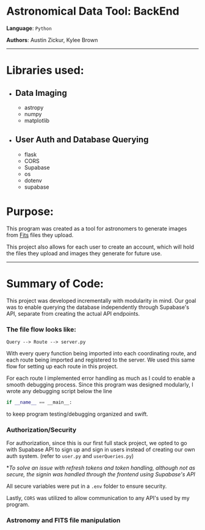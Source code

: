 # Astronomical Data Tool: BackEnd
**Language**: `Python`

**Authors**: Austin Zickur, Kylee Brown
***
# Libraries used:

* ## Data Imaging
  * astropy
  * numpy
  * matplotlib
* ## User Auth and Database Querying
  * flask
  * CORS
  * Supabase
  * os
  * dotenv
  * supabase

# Purpose:

This program was created as a tool for astronomers to generate images from [Fits](https://fits.gsfc.nasa.gov/fits_primer.html) files they upload. 

This project also allows for each user to create an account, which will hold the files they upload and images they generate for future use.

***

# Summary of Code:

This project was developed incrementally with modularity in mind. Our goal was to enable querying the database independently through Supabase's API, separate from creating the actual API endpoints. 

### The file flow looks like:

    Query --> Route --> server.py

With every query function being imported into each coordinating route, and each route being imported and registered to the server. We used this same flow for setting up each route in this project. 

For each route I implemented error handling as much as I could to enable a smooth debugging process. Since this program was designed modularly, I wrote any debugging script below the line

``` python
if __name__ == __main__:

```

to keep program testing/debugging organized and swift.

### Authorization/Security

For authorization, since this is our first full stack project, we opted to go with Supabase API to sign up and sign in users instead of creating our own auth system. (refer to `user.py` and `userQueries.py`)

**To solve an issue with refresh tokens and token handling, although not as secure, the signin was handled through the frontend using Supabase's API*

All secure variables were put in a `.env` folder to ensure security.

Lastly, `CORS` was utilized to allow communication to any API's used by my program.

### Astronomy and FITS file manipulation





